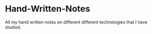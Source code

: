 # Hand-Written-Notes
All my hand written notes on different different technologies that I have studied.
